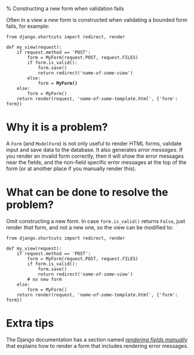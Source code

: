 % Constructing a new form when validation fails

Often in a view a *new* form is constructed when validating a bounded form
fails, for example:

<pre><code>from django.shortcuts import redirect, render

def my_view(request):
    if request.method == 'POST':
        form = MyForm(request.POST, request.FILES)
        if form.is_valid():
            form.save()
            return redirect('<i>name-of-some-view</i>')
        else:
            form = <b>MyForm()</b>
    else:
        form = MyForm()
    return render(request, '<i>name-of-some-template.html</i>', {'form': form})</code></pre>

# Why it is a problem?

A `Form` (and `ModelForm`) is not only useful to render HTML forms, validate
input and save data to the database. It also generates *error messages*. If you
render an invalid form correctly, then it will show the error messages near the
fields, and the non-field specific error messages at the top of the form (or at
another place if you manually render this).

# What can be done to resolve the problem?

Omit constructing a new form. In case `form.is_valid()` returns `False`, just
render *that* form, and not a new one, so the view can be modified to:

<pre><code>from django.shortcuts import redirect, render

def my_view(request):
    if request.method == 'POST':
        form = MyForm(request.POST, request.FILES)
        if form.is_valid():
            form.save()
            return redirect('<i>name-of-some-view</i>')
        # <i>no</i> new form
    else:
        form = MyForm()
    return render(request, '<i>name-of-some-template.html</i>', {'form': form})</code></pre>


# Extra tips

The Django documentation has a section named
[*rendering fields manually*](https://docs.djangoproject.com/en/dev/topics/forms/#rendering-fields-manually)
that explains how to render a form that includes rendering error messages.
